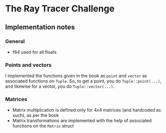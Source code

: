 # The Ray Tracer Challenge
## Implementation notes

### General

- f64 used for all floats

### Points and vectors

I implemented the functions given in the book as `point` and `vector` as associated functions on `Tuple`.
So, to get a point, you do `Tuple::point(...)`, and likewise for a vector, you do `Tuple::vector(...)`.

### Matrices

- Matrix multiplication is defined only for 4x4 matrices (and hardcoded as such), as per the book
- Matrix transformations are implemented with the help of associated functions on the `Matrix` struct
